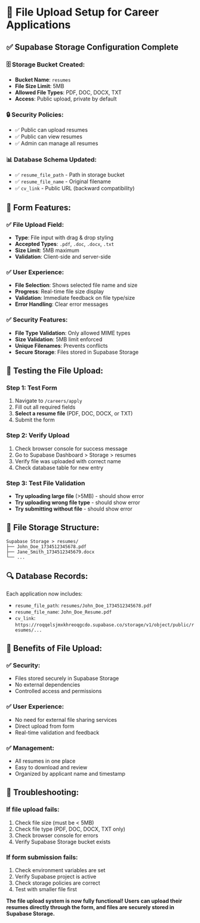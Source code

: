 # 📁 File Upload Setup for Career Applications

## ✅ **Supabase Storage Configuration Complete**

### **🗄️ Storage Bucket Created:**
- **Bucket Name**: `resumes`
- **File Size Limit**: 5MB
- **Allowed File Types**: PDF, DOC, DOCX, TXT
- **Access**: Public upload, private by default

### **🔒 Security Policies:**
- ✅ Public can upload resumes
- ✅ Public can view resumes  
- ✅ Admin can manage all resumes

### **📊 Database Schema Updated:**
- ✅ `resume_file_path` - Path in storage bucket
- ✅ `resume_file_name` - Original filename
- ✅ `cv_link` - Public URL (backward compatibility)

## 🎯 **Form Features:**

### **✅ File Upload Field:**
- **Type**: File input with drag & drop styling
- **Accepted Types**: `.pdf`, `.doc`, `.docx`, `.txt`
- **Size Limit**: 5MB maximum
- **Validation**: Client-side and server-side

### **✅ User Experience:**
- **File Selection**: Shows selected file name and size
- **Progress**: Real-time file size display
- **Validation**: Immediate feedback on file type/size
- **Error Handling**: Clear error messages

### **✅ Security Features:**
- **File Type Validation**: Only allowed MIME types
- **Size Validation**: 5MB limit enforced
- **Unique Filenames**: Prevents conflicts
- **Secure Storage**: Files stored in Supabase Storage

## 🧪 **Testing the File Upload:**

### **Step 1: Test Form**
1. Navigate to `/careers/apply`
2. Fill out all required fields
3. **Select a resume file** (PDF, DOC, DOCX, or TXT)
4. Submit the form

### **Step 2: Verify Upload**
1. Check browser console for success message
2. Go to Supabase Dashboard > Storage > resumes
3. Verify file was uploaded with correct name
4. Check database table for new entry

### **Step 3: Test File Validation**
- **Try uploading large file** (>5MB) - should show error
- **Try uploading wrong file type** - should show error
- **Try submitting without file** - should show error

## 📁 **File Storage Structure:**

```
Supabase Storage > resumes/
├── John_Doe_1734512345678.pdf
├── Jane_Smith_1734512345679.docx
└── ...
```

## 🔍 **Database Records:**

Each application now includes:
- `resume_file_path`: `resumes/John_Doe_1734512345678.pdf`
- `resume_file_name`: `John_Doe_Resume.pdf`
- `cv_link`: `https://roqqelsjmxkhreoqgcdo.supabase.co/storage/v1/object/public/resumes/...`

## 🚀 **Benefits of File Upload:**

### **✅ Security:**
- Files stored securely in Supabase Storage
- No external dependencies
- Controlled access and permissions

### **✅ User Experience:**
- No need for external file sharing services
- Direct upload from form
- Real-time validation and feedback

### **✅ Management:**
- All resumes in one place
- Easy to download and review
- Organized by applicant name and timestamp

## 🔧 **Troubleshooting:**

### **If file upload fails:**
1. Check file size (must be < 5MB)
2. Check file type (PDF, DOC, DOCX, TXT only)
3. Check browser console for errors
4. Verify Supabase Storage bucket exists

### **If form submission fails:**
1. Check environment variables are set
2. Verify Supabase project is active
3. Check storage policies are correct
4. Test with smaller file first

**The file upload system is now fully functional! Users can upload their resumes directly through the form, and files are securely stored in Supabase Storage.**
